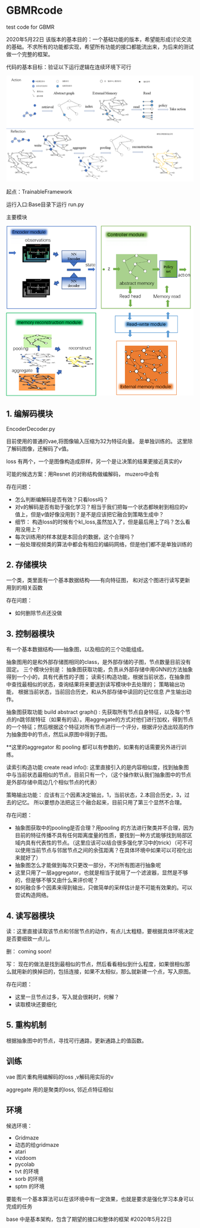 # GBMRcode
test code for GBMR

2020年5月22日
该版本的基本目的：一个基础功能的版本，希望能形成讨论交流的基础。不求所有的功能都实现，希望所有功能的接口都能流出来，为后来的测试做一个完整的框架。

代码的基本目标：验证以下运行逻辑在连续环境下可行

![mainframework](./流程示意图.png)

起点：TrainableFramework

运行入口:Base目录下运行 run.py

主要模块

![mainmodule](./modules.png)


## 1. 编解码模块
EncoderDecoder.py

目前使用的普通的vae,将图像输入压缩为32为特征向量。
是单独训练的。 这里除了解码图像，还解码了v值。

loss 有两个，一个是图像构造成原样，另一个是让决策的结果更接近真实的v

可能的候选方案：用Resnet 的对称结构做编解码， muzero中会有

存在问题：
+ 怎么判断编解码是否有效？只看loss吗？
+ 对v的解码是否有助于强化学习？相当于我们把每一个状态都映射到相应的v 值上，但是v值好像没用到？是不是应该把它融合到策略生成中？
+ 细节： 构造loss的时候有个kl_loss,虽然加入了，但是最后用上了吗？怎么看用没用上？
+ 每次训练用的样本就是本回合的数据，这个合理吗？
+ 一般处理视频类的算法中都会有相应的编码网络，但是他们都不是单独训练的


## 2. 存储模块

一个类，类里面有一个基本数据结构——有向特征图， 和对这个图进行读写更新用到的相关函数

存在问题：
+ 如何删除节点还没做

## 3. 控制器模块

有一个基本数据结构——抽象图，以及相应的三个功能组成。

抽象图用的是和外部存储图相同的class，是外部存储的子图，节点数量目前没有固定。
三个模块分别是：
抽象图获取功能，负责从外部存储中用GNN的方法抽象得到一个小的，具有代表性的子图；
读索引构造功能，根据当前状态，在抽象图中查找最相似的状态，查询结果将来要送到读写模块中去处理的；
策略输出功能， 根据当前状态，当前回合历史，和从外部存储中读回的记忆信息 产生输出动作。

抽象图获取功能 build abstract graph() : 先获取所有节点自身特征，以及每个节点的n跳邻居特征（如果有的话）。用aggregate的方式对他们进行加权，得到节点的一个特征；然后根据这个特征对所有节点进行一个评分，根据评分选出较高的作为抽象图中的节点，然后从原图中得到子图。

**这里的aggregator 和 pooling 都可以有参数的，如果有的话需要另外进行训练。

读索引构造功能 create read info(): 这里直接引入的是内容相似度，找到抽象图中与当前状态最相似的节点，目前只有一个，（这个操作默认我们抽象图中的节点是外部存储中周边几个相似节点的代表）

策略输出功能： 应该有三个因素决定输出，1，当前状态，2.本回合历史，3，过去的记忆。 所以要想办法把这三个融合起来，目前只用了第三个显然不合理。

存在问题：
+ 抽象图获取中的pooling是否合理？用pooling 的方法进行聚类并不合理，因为目前的特征传播不具有任何距离度量的性质，要找到一种方式能够找到局部区域内具有代表性的节点。（这里应该可以结合很多强化学习中的trick）（可不可以使用当前节点与邻居节点之间的余弦距离？在具体环境中如果可以可视化出来就好了）
+ 抽象图怎么才能做到每次只更改一部分，不对所有图进行抽象呢
+ 这里只用了一层aggregator，也就是相当于就用了一个滤波器，显然是不够的，但是够不够又由什么来评价呢？
+ 如何融合多个因素来得到输出，只做简单的采样估计是不可能有效果的。可以尝试构造网络。

## 4. 读写器模块

读：这里直接读取该节点和邻居节点的动作，有点儿太粗糙，要根据具体环境决定是否要细致一点儿。

删： coming soon!

写： 现在的做法是找到最相似的节点，然后看看相似到什么程度，如果很相似那么就用新的换掉旧的，包括连接，如果不太相似，那么就新建一个点，写入原图。

存在问题：
+ 这里一旦节点过多，写入就会很耗时，何解？
+ 读取模块还要细化


## 5. 重构机制

根据抽象图中的节点，寻找可行通路，更新通路上的值函数。


## 训练

vae 图片重构用编解码的loss ,v解码用实际的v

aggregate 用的是聚类的loss, 邻近点特征相似


## 环境

候选环境：
+ Gridmaze
+ 动态的给gridmaze
+ atari
+ vizdoom
+ pycolab
+ tvt 的环境
+ sorb 的环境
+ sptm 的环境

要能有一个基本算法可以在该环境中有一定效果，也就是要求是强化学习本身可以完成的任务

base 中是基本架构，包含了期望的接口和整体的框架 #2020年5月22日